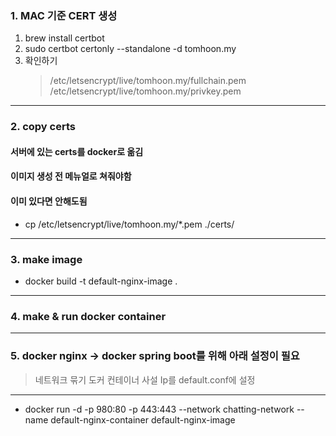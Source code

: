 ### 1. MAC 기준 CERT 생성
1. brew install certbot
2. sudo certbot certonly --standalone -d tomhoon.my
3. 확인하기
   > /etc/letsencrypt/live/tomhoon.my/fullchain.pem
   > /etc/letsencrypt/live/tomhoon.my/privkey.pem
  
---


### 2. copy certs
#### 서버에 있는 certs를 docker로 옮김
#### 이미지 생성 전 메뉴얼로 쳐줘야함
#### 이미 있다면 안해도됨
- cp /etc/letsencrypt/live/tomhoon.my/*.pem ./certs/


---


### 3. make image
- docker build -t default-nginx-image .


---


### 4. make & run docker container 

---


### 5. docker nginx -> docker spring boot를 위해 아래 설정이 필요
   > 네트워크 묶기
   > 도커 컨테이너 사설 Ip를 default.conf에 설정


---


   
- docker run -d -p 980:80 -p 443:443 --network chatting-network --name default-nginx-container default-nginx-image

